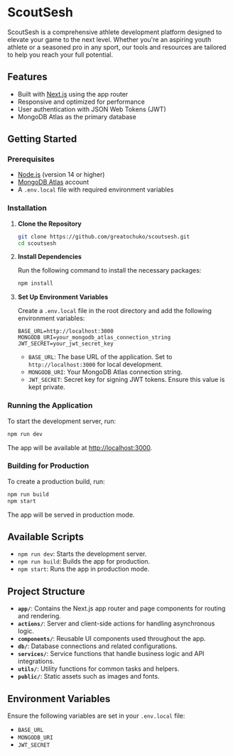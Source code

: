 # ScoutSesh

ScoutSesh is a comprehensive athlete development platform designed to elevate your game to the next level. Whether you're an aspiring youth athlete or a seasoned pro in any sport, our tools and resources are tailored to help you reach your full potential.

## Features

- Built with [Next.js](https://nextjs.org/) using the app router
- Responsive and optimized for performance
- User authentication with JSON Web Tokens (JWT)
- MongoDB Atlas as the primary database

## Getting Started

### Prerequisites

- [Node.js](https://nodejs.org/) (version 14 or higher)
- [MongoDB Atlas](https://www.mongodb.com/cloud/atlas) account
- A `.env.local` file with required environment variables

### Installation

1. **Clone the Repository**

   ```bash
   git clone https://github.com/greatochuko/scoutsesh.git
   cd scoutsesh
   ```

2. **Install Dependencies**

   Run the following command to install the necessary packages:

   ```bash
   npm install
   ```

3. **Set Up Environment Variables**

   Create a `.env.local` file in the root directory and add the following environment variables:

   ```env
   BASE_URL=http://localhost:3000
   MONGODB_URI=your_mongodb_atlas_connection_string
   JWT_SECRET=your_jwt_secret_key
   ```

   - `BASE_URL`: The base URL of the application. Set to `http://localhost:3000` for local development.
   - `MONGODB_URI`: Your MongoDB Atlas connection string.
   - `JWT_SECRET`: Secret key for signing JWT tokens. Ensure this value is kept private.

### Running the Application

To start the development server, run:

```bash
npm run dev
```

The app will be available at [http://localhost:3000](http://localhost:3000).

### Building for Production

To create a production build, run:

```bash
npm run build
npm start
```

The app will be served in production mode.

## Available Scripts

- `npm run dev`: Starts the development server.
- `npm run build`: Builds the app for production.
- `npm start`: Runs the app in production mode.

## Project Structure

- **`app/`**: Contains the Next.js app router and page components for routing and rendering.
- **`actions/`**: Server and client-side actions for handling asynchronous logic.
- **`components/`**: Reusable UI components used throughout the app.
- **`db/`**: Database connections and related configurations.
- **`services/`**: Service functions that handle business logic and API integrations.
- **`utils/`**: Utility functions for common tasks and helpers.
- **`public/`**: Static assets such as images and fonts.

## Environment Variables

Ensure the following variables are set in your `.env.local` file:

- `BASE_URL`
- `MONGODB_URI`
- `JWT_SECRET`
